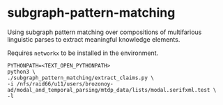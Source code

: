 # subgraph-pattern-matching

Using subgraph pattern matching over compositions of multifarious linguistic parses to extract meaningful knowledge elements. 

Requires `networkx` to be installed in the environment.

```
PYTHONPATH=<TEXT_OPEN_PYTHONPATH>
python3 \
./subgraph_pattern_matching/extract_claims.py \
-i /nfs/raid66/u11/users/brozonoy-ad/modal_and_temporal_parsing/mtdp_data/lists/modal.serifxml.test \
-l
```